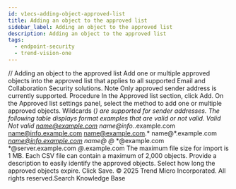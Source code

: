```yaml
---
id: v1ecs-adding-object-approved-list
title: Adding an object to the approved list
sidebar_label: Adding an object to the approved list
description: Adding an object to the approved list
tags:
  - endpoint-security
  - trend-vision-one
---
```


/*<![CDATA[*/ $('#title').html($('meta[name=map-description]').attr('content')); /*]]>*/ Adding an object to the approved list Add one or multiple approved objects into the approved list that applies to all supported Email and Collaboration Security solutions. Note Only approved sender address is currently supported. Procedure In the Approved list section, click Add. On the Approved list settings panel, select the method to add one or multiple approved objects. Wildcards (*) are supported for sender addresses. The following table displays format examples that are valid or not valid. Valid Not valid name@example.com name@info.*.example.com name@info.example.com name@example.com.* name@*.example.com *name@info.example.com name@* *@* *@example.com *@server.example.com *@*.example.com The maximum file size for import is 1 MB. Each CSV file can contain a maximum of 2,000 objects. Provide a description to easily identify the approved objects. Select how long the approved objects expire. Click Save. © 2025 Trend Micro Incorporated. All rights reserved.Search Knowledge Base